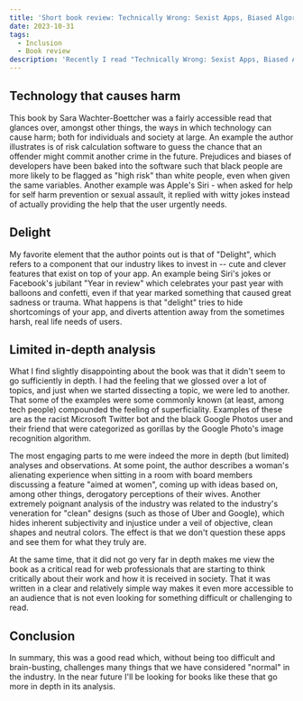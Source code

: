 ```yaml
---
title: 'Short book review: Technically Wrong: Sexist Apps, Biased Algorithms, and Other Threats of Toxic Tech'
date: 2023-10-31
tags:
  - Inclusion
  - Book review
description: 'Recently I read "Technically Wrong: Sexist Apps, Biased Algorithms, and Other Threats of Toxic Tech" by Sara Wachter-Boettcher.'
---
```


## Technology that causes harm

This book by Sara Wachter-Boettcher was a fairly accessible read that glances over, amongst other things, the ways in which technology can cause harm; both for individuals and society at large. An example the author illustrates is of risk calculation software to guess the chance that an offender might commit another crime in the future. Prejudices and biases of developers have been baked into the software such that black people are more likely to be flagged as "high risk" than white people, even when given the same variables. Another example was Apple's Siri - when asked for help for self harm prevention or sexual assault, it replied with witty jokes instead of actually providing the help that the user urgently needs.

## Delight

My favorite element that the author points out is that of "Delight", which refers to a component that our industry likes to invest in -- cute and clever features that exist on top of your app. An example being Siri's jokes or Facebook's jubilant "Year in review" which celebrates your past year with balloons and confetti, even if that year marked something that caused great sadness or trauma. What happens is that "delight" tries to hide shortcomings of your app, and diverts attention away from the sometimes harsh, real life needs of users.

## Limited in-depth analysis

What I find slightly disappointing about the book was that it didn't seem to go sufficiently in depth. I had the feeling that we glossed over a lot of topics, and just when we started dissecting a topic, we were led to another. That some of the examples were some commonly known (at least, among tech people) compounded the feeling of superficiality. Examples of these are as the racist Microsoft Twitter bot and the black Google Photos user and their friend that were categorized as gorillas by the Google Photo's image recognition algorithm.

The most engaging parts to me were indeed the more in depth (but limited) analyses and observations. At some point, the author describes a woman's alienating experience when sitting in a room with board members discussing a feature "aimed at women", coming up with ideas based on, among other things, derogatory perceptions of their wives. Another extremely poignant analysis of the industry was related to the industry's veneration for "clean" designs (such as those of Uber and Google), which hides inherent subjectivity and injustice under a veil of objective, clean shapes and neutral colors. The effect is that we don't question these apps and see them for what they truly are.

At the same time, that it did not go very far in depth makes me view the book as a critical read for web professionals that are starting to think critically about their work and how it is received in society. That it was written in a clear and relatively simple way makes it even more accessible to an audience that is not even looking for something difficult or challenging to read. 

## Conclusion

In summary, this was a good read which, without being too difficult and brain-busting, challenges many things that we have considered "normal" in the industry. In the near future I'll be looking for books like these that go more in depth in its analysis.
